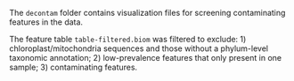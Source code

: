 The `decontam` folder contains visualization files for screening contaminating features in the data.

The feature table `table-filtered.biom` was filtered to exclude: 1) chloroplast/mitochondria sequences and those without a phylum-level taxonomic annotation; 2) low-prevalence features that only present in one sample; 3) contaminating features.
